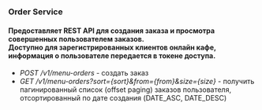 <h3>Order Service</h3>
<h4>Предоставляет REST API для создания заказа и просмотра совершенных пользователем заказов.<br>
Доступно для зарегистрированных клиентов онлайн кафе, информация о пользователе передается в токене доступа.</h4>
<ul class="mt-2">
    <li class="mt-2"><i>POST /v1/menu-orders</i> - создать заказ</li>
    <li class="mt-2"><i>GET /v1/menu-orders?sort={sort}&from={from}&size={size}</i> - получить пагинированный список 
    (offset paging) заказов пользователя, отсортированный по дате создания (DATE_ASC, DATE_DESC)
    </li>
</ul>
